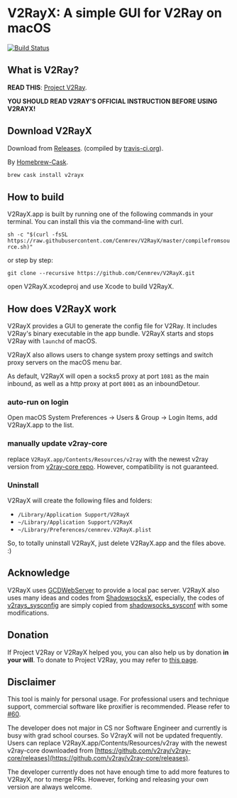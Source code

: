 # V2RayX: A simple GUI for V2Ray on macOS

[![Build Status](https://travis-ci.org/Cenmrev/V2RayX.svg?branch=master)](https://travis-ci.org/Cenmrev/V2RayX)

## What is V2Ray?

__READ THIS__: [Project V2Ray](http://www.v2ray.com).

__YOU SHOULD READ V2RAY'S OFFICIAL INSTRUCTION BEFORE USING V2RAYX!__

## Download V2RayX

Download from [Releases](https://github.com/Cenmrev/V2RayX/releases). (compiled by [travis-ci.org](https://travis-ci.org/Cenmrev/V2RayX)).

By [Homebrew-Cask](https://caskroom.github.io/).

```sh
brew cask install v2rayx
```

## How to build

V2RayX.app is built by running one of the following commands in your terminal. You can install this via the command-line with curl.

`sh -c "$(curl -fsSL https://raw.githubusercontent.com/Cenmrev/V2RayX/master/compilefromsource.sh)"`

or step by step:

`git clone --recursive https://github.com/Cenmrev/V2RayX.git`

open V2RayX.xcodeproj and use Xcode to build V2RayX.

## How does V2RayX work

V2RayX provides a GUI to generate the config file for V2Ray. It includes V2Ray's binary executable in the app bundle. V2RayX starts and stops V2Ray with `launchd` of macOS.

V2RayX also allows users to change system proxy settings and switch proxy servers on the macOS menu bar.

As default, V2RayX will open a socks5 proxy at port `1081` as the main inbound, as well as a http proxy at port `8001` as an inboundDetour.

### auto-run on login

Open macOS System Preferences -> Users & Group -> Login Items, add V2RayX.app to
the list.

### manually update v2ray-core
replace `V2RayX.app/Contents/Resources/v2ray` with the newest v2ray 
version from [v2ray-core 
repo](https://github.com/v2ray/v2ray-core/releases). However, compatibility is not guaranteed.

### Uninstall

V2RayX will create the following files and folders:

* `/Library/Application Support/V2RayX`
* `~/Library/Application Support/V2RayX`
* `~/Library/Preferences/cenmrev.V2RayX.plist`

So, to totally uninstall V2RayX, just delete V2RayX.app and the files above. :)

## Acknowledge

V2RayX uses [GCDWebServer](https://github.com/swisspol/GCDWebServer) to provide a local pac server. V2RayX also uses many ideas and codes from [ShadowsocksX](https://github.com/shadowsocks/shadowsocks-iOS/tree/master), especially, the codes of [v2rays_sysconfig](https://github.com/Cenmrev/V2RayX/blob/master/v2rayx_sysconf/main.m) are simply copied from [shadowsocks_sysconf](https://github.com/shadowsocks/shadowsocks-iOS/blob/master/shadowsocks_sysconf/main.m) with some modifications.

## Donation

If Project V2Ray or V2RayX helped you, you can also help us by donation __in your will__. To donate to Project V2Ray, you may refer to [this page](https://www.v2ray.com/chapter_00/02_donate.html).

## Disclaimer

This tool is mainly for personal usage. For professional users and technique 
support, commercial software like proxifier is recommended. Please refer to [#60](https://github.com/Cenmrev/V2RayX/issues/60#issuecomment-369531443).

The developer does not major in CS nor Software Engineer and currently is busy with grad school courses. So V2rayX will not be updated frequently. Users can replace V2RayX.app/Contents/Resources/v2ray with the newest v2ray-core downloaded from [https://github.com/v2ray/v2ray-core/releases](https://github.com/v2ray/v2ray-core/releases).

The developer currently does not have enough time to add more features to V2RayX, nor to merge PRs. However, forking and releasing your own version are always welcome.
